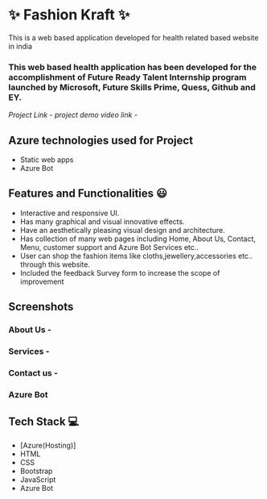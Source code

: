 # ✨ Fashion Kraft ✨

This is a web based application developed for health related based website in india

### This web based health application has been developed for the accomplishment of Future Ready Talent Internship program launched by Microsoft, Future Skills Prime, Quess, Github and EY.


*Project Link* -
*project demo video link* - 

## Azure technologies used for Project

- Static web apps
- Azure Bot

## Features and Functionalities 😃

- Interactive and responsive UI.
- Has many graphical and visual innovative effects.
- Have an aesthetically pleasing visual design and architecture.
- Has collection of many web pages including Home, About Us, Contact, Menu, customer support and Azure Bot Services etc..
- User can shop the fashion items like cloths,jewellery,accessories etc.. through this website.
- Included the feedback Survey form to increase the scope of improvement 

## Screenshots




   

### About Us -



### Services -



### Contact us -



### Azure Bot




## Tech Stack 💻

- [Azure(Hosting)]
- HTML
- CSS
- Bootstrap
- JavaScript
- Azure Bot
